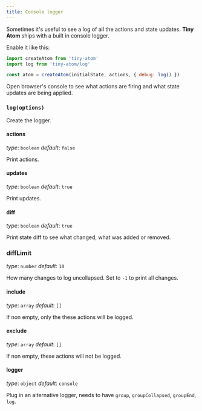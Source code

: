```yaml
---
title: Console logger
---
```


Sometimes it's useful to see a log of all the actions and state updates. **Tiny Atom** ships with a built in console logger.

Enable it like this:

```js
import createAtom from 'tiny-atom'
import log from 'tiny-atom/log'

const atom = createAtom(initialState, actions, { debug: log() })
```

Open browser's console to see what actions are firing and what state updates are being applied.

### `log(options)`

Create the logger.

#### actions
*type*: `boolean`
*default*: `false`

Print actions.

#### updates
*type*: `boolean`
*default*: `true`

Print updates.

#### diff
*type*: `boolean`
*default*: `true`

Print state diff to see what changed, what was added or removed.

### diffLimit
*type*: `number`
*default*: `10`

How many changes to log uncollapsed. Set to `-1` to print all changes.

#### include
*type*: `array`
*default*: `[]`

If non empty, only the these actions will be logged.

#### exclude
*type*: `array`
*default*: `[]`

If non empty, these actions will not be logged.

#### logger
*type*: `object`
*default*: `console`

Plug in an alternative logger, needs to have `group`, `groupCollapsed`, `groupEnd`, `log`.
